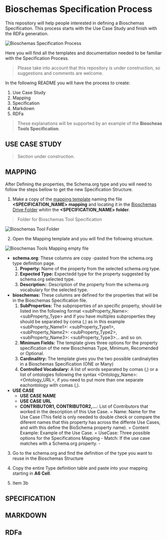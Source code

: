 # Bioschemas Specification Process
This repository will help people interested in defining a Bioschemas Specification. This process starts with the Use Case Study and finish with the RDFa generation.

![Bioschemas Specification Process](../master/img/specification_process.jpg)

Here you will find all the templates and documentation needed to be familiar with the Specification Process.
>Please take into account that this repository is under construction, so suggestions and comments are welcome.

In the following README you will have the process to create:
1. Use Case Study
1. Mapping
1. Specification
1. Markdown
1. RDFa

>These explanations will be supported by an example of the **Bioscheas Tools Specification**.

## USE CASE STUDY
> Section under construction.

## MAPPING

After Defining the properties, the Schema.org type and you will need to follow the steps bellow to get the new Specification Structure.

1. Make a copy of the [mapping template](https://drive.google.com/open?id=0Bw_p-HKWUjHoQ2RkUUthWVd3RG8) naming the file **<SPECIFICATION_NAME> mapping** and locating it in the [Bioschemas Drive Folder](https://drive.google.com/open?id=0Bw_p-HKWUjHoNThZOWNKbGhOODg) whitin the **<SPECIFICATION_NAME> folder**.
> Folder for Bioschemas Tool Specification

![Bioschemas Tool Folder](../master/img/specification_folder.png)

2. Open the Mapping template and you will find the following structure.

![Bioschemas Tools Mapping empty file](../master/img/mapping_empty_file.png)

+ **schema.org**: These columns are copy -pasted from the schema.org type definition page.
  1. **Property:** Name of the property from the selected schema.org type.
  1. **Expected Type:** Expectedd type for the property suggested by schema.org selected type.
  1. **Description:**: Description of the property from the schema.org vocabulary for the selected type.
+ **bioschemas:** These columns are defined for the properties that will be in the Bioschemas Specification file.
  1. **SubProperties:** The subproperties of an specific property, should be listed inn the following format <subProperty_Name>: <subProperty_Type> and if you have multiples subproperties they should be separated by coma (,) as in this example  <subProperty_Name1>: <subProperty_Type1>, <subProperty_Name2>: <subProperty_Type2>, <subProperty_Name3>: <subProperty_Type3>... and so on.
  1. **Minimum Fields:** The template gives three options for the property specification of the new Bioschemas Type, Minimum, Recomended or Optional. 
  1. **Cardinalitry:**	The template gives you the two possible cardinalyties in a Bioschemas Specification (ONE or Many)
  1. **Controlled Vocabulary:** A list of words separated by comas (,) or a list of ontologies following the syntax <Ontology_Name>:<Ontology_URL>, if you need to put more than one separate eachontology with comas (,).
+ **USE CASE**
  - **USE CASE NAME**
  - **USE CASE URL**
  - **CONTRIBUTOR1, CONTRIBUTOR2,...**: List of Contributors that worked in the description of this Use Case.
    = Name: Name for the Use Case (This field is only needed to double check or compare the diferent names that this property has across the diffente Use Cases, and with this define the BioSchema property name).
    = Content Example: Example of the Use Case.
    = UseCase: Three possible options for the Specifications Mapping 
        - Match: If the use case matches with a Schema.org property.
        - 


3. Go to the schema.org and find the definition of the type you want to reuse in the Bioschemas Structure

4. Copy the entire Type definition table and paste into your mapping starting in **A6 Cell**.
5. Item 3b
## SPECIFICATION

## MARKDOWN

## RDFa



